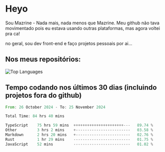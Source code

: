 # Heyo

Sou Mazrine - Nada mais, nada menos que Mazrine.
Meu github não tava movimentado pois eu estava usando outras plataformas, mas agora voltei pra ca!

no geral, sou dev front-end e faço projetos pessoais por ai...

## Nos meus repositórios:

![Top Languages](https://github-readme-stats.vercel.app/api/top-langs/?username=mazrine&theme=tokyonight&layout=donut&langs_count=10&locale=pt-br)

## Tempo codando nos últimos 30 dias (incluindo projetos fora do github)
<!--START_SECTION:waka-->

```rust
From: 26 October 2024 - To: 25 November 2024

Total Time: 84 hrs 40 mins

TypeScript    75 hrs 59 mins  ++++++++++++++++++++++---   89.74 %
Other         3 hrs 2 mins    +------------------------   03.58 %
Markdown      2 hrs 20 mins   +------------------------   02.76 %
Rust          1 hr 29 mins    -------------------------   01.75 %
JavaScript    52 mins         -------------------------   01.02 %
```

<!--END_SECTION:waka-->

<!--
**Mazrine/Mazrine** is a ✨ _special_ ✨ repository because its `README.md` (this file) appears on your GitHub profile.

Here are some ideas to get you started:

- 🔭 I’m currently working on ...
- 🌱 I’m currently learning ...
- 👯 I’m looking to collaborate on ...
- 🤔 I’m looking for help with ...
- 💬 Ask me about ...
- 📫 How to reach me: ...
- 😄 Pronouns: ...
- ⚡ Fun fact: ...
-->
